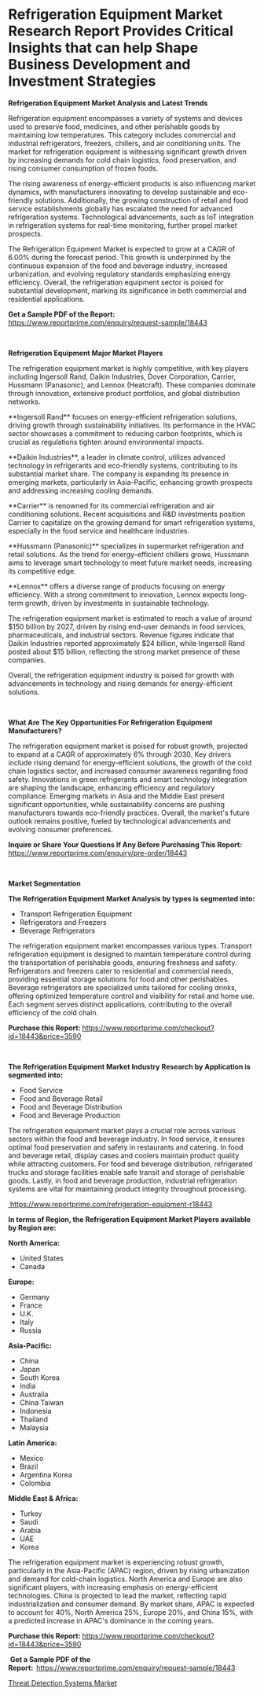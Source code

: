 <p><h1>Refrigeration Equipment Market Research Report Provides Critical Insights that can help Shape Business Development and Investment Strategies</h1></p><p><strong>Refrigeration Equipment Market Analysis and Latest Trends</strong></p>
<p><p>Refrigeration equipment encompasses a variety of systems and devices used to preserve food, medicines, and other perishable goods by maintaining low temperatures. This category includes commercial and industrial refrigerators, freezers, chillers, and air conditioning units. The market for refrigeration equipment is witnessing significant growth driven by increasing demands for cold chain logistics, food preservation, and rising consumer consumption of frozen foods.</p><p>The rising awareness of energy-efficient products is also influencing market dynamics, with manufacturers innovating to develop sustainable and eco-friendly solutions. Additionally, the growing construction of retail and food service establishments globally has escalated the need for advanced refrigeration systems. Technological advancements, such as IoT integration in refrigeration systems for real-time monitoring, further propel market prospects.</p><p>The Refrigeration Equipment Market is expected to grow at a CAGR of 6.00% during the forecast period. This growth is underpinned by the continuous expansion of the food and beverage industry, increased urbanization, and evolving regulatory standards emphasizing energy efficiency. Overall, the refrigeration equipment sector is poised for substantial development, marking its significance in both commercial and residential applications.</p></p>
<p><strong>Get a Sample PDF of the Report:&nbsp;</strong> <a href="https://www.reportprime.com/enquiry/request-sample/18443?utm_campaign=3210&utm_medium=2&utm_source=Github&utm_content=ia&utm_term=19032025&utm_id=refrigeration-equipment">https://www.reportprime.com/enquiry/request-sample/18443</a></p>
<p>&nbsp;</p>
<p><strong>Refrigeration Equipment Major Market Players</strong></p>
<p><p>The refrigeration equipment market is highly competitive, with key players including Ingersoll Rand, Daikin Industries, Dover Corporation, Carrier, Hussmann (Panasonic), and Lennox (Heatcraft). These companies dominate through innovation, extensive product portfolios, and global distribution networks.</p><p>**Ingersoll Rand** focuses on energy-efficient refrigeration solutions, driving growth through sustainability initiatives. Its performance in the HVAC sector showcases a commitment to reducing carbon footprints, which is crucial as regulations tighten around environmental impacts.</p><p>**Daikin Industries**, a leader in climate control, utilizes advanced technology in refrigerants and eco-friendly systems, contributing to its substantial market share. The company is expanding its presence in emerging markets, particularly in Asia-Pacific, enhancing growth prospects and addressing increasing cooling demands.</p><p>**Carrier** is renowned for its commercial refrigeration and air conditioning solutions. Recent acquisitions and R&D investments position Carrier to capitalize on the growing demand for smart refrigeration systems, especially in the food service and healthcare industries.</p><p>**Hussmann (Panasonic)** specializes in supermarket refrigeration and retail solutions. As the trend for energy-efficient chillers grows, Hussmann aims to leverage smart technology to meet future market needs, increasing its competitive edge.</p><p>**Lennox** offers a diverse range of products focusing on energy efficiency. With a strong commitment to innovation, Lennox expects long-term growth, driven by investments in sustainable technology.</p><p>The refrigeration equipment market is estimated to reach a value of around $150 billion by 2027, driven by rising end-user demands in food services, pharmaceuticals, and industrial sectors. Revenue figures indicate that Daikin Industries reported approximately $24 billion, while Ingersoll Rand posted about $15 billion, reflecting the strong market presence of these companies.</p><p>Overall, the refrigeration equipment industry is poised for growth with advancements in technology and rising demands for energy-efficient solutions.</p></p>
<p>&nbsp;</p>
<p><strong>What Are The Key Opportunities For Refrigeration Equipment Manufacturers?</strong></p>
<p><p>The refrigeration equipment market is poised for robust growth, projected to expand at a CAGR of approximately 6% through 2030. Key drivers include rising demand for energy-efficient solutions, the growth of the cold chain logistics sector, and increased consumer awareness regarding food safety. Innovations in green refrigerants and smart technology integration are shaping the landscape, enhancing efficiency and regulatory compliance. Emerging markets in Asia and the Middle East present significant opportunities, while sustainability concerns are pushing manufacturers towards eco-friendly practices. Overall, the market's future outlook remains positive, fueled by technological advancements and evolving consumer preferences.</p></p>
<p><strong>Inquire or Share Your Questions If Any Before Purchasing This Report:</strong> <a href="https://www.reportprime.com/enquiry/pre-order/18443?utm_campaign=3210&utm_medium=2&utm_source=Github&utm_content=ia&utm_term=19032025&utm_id=refrigeration-equipment">https://www.reportprime.com/enquiry/pre-order/18443</a></p>
<p>&nbsp;</p>
<p><strong>Market Segmentation</strong></p>
<p><strong>The Refrigeration Equipment Market Analysis by types is segmented into:</strong></p>
<p><ul><li>Transport Refrigeration Equipment</li><li>Refrigerators and Freezers</li><li>Beverage Refrigerators</li></ul></p>
<p><p>The refrigeration equipment market encompasses various types. Transport refrigeration equipment is designed to maintain temperature control during the transportation of perishable goods, ensuring freshness and safety. Refrigerators and freezers cater to residential and commercial needs, providing essential storage solutions for food and other perishables. Beverage refrigerators are specialized units tailored for cooling drinks, offering optimized temperature control and visibility for retail and home use. Each segment serves distinct applications, contributing to the overall efficiency of the cold chain.</p></p>
<p><strong>Purchase this Report:&nbsp;</strong><a href="https://www.reportprime.com/checkout?id=18443&price=3590&utm_campaign=3210&utm_medium=2&utm_source=Github&utm_content=ia&utm_term=19032025&utm_id=refrigeration-equipment">https://www.reportprime.com/checkout?id=18443&price=3590</a></p>
<p>&nbsp;</p>
<p><strong>The Refrigeration Equipment Market Industry Research by Application is segmented into:</strong></p>
<p><ul><li>Food Service</li><li>Food and Beverage Retail</li><li>Food and Beverage Distribution</li><li>Food and Beverage Production</li></ul></p>
<p><p>The refrigeration equipment market plays a crucial role across various sectors within the food and beverage industry. In food service, it ensures optimal food preservation and safety in restaurants and catering. In food and beverage retail, display cases and coolers maintain product quality while attracting customers. For food and beverage distribution, refrigerated trucks and storage facilities enable safe transit and storage of perishable goods. Lastly, in food and beverage production, industrial refrigeration systems are vital for maintaining product integrity throughout processing.</p></p>
<p><a href="https://www.reportprime.com/refrigeration-equipment-r18443?utm_campaign=3210&utm_medium=2&utm_source=Github&utm_content=ia&utm_term=19032025&utm_id=refrigeration-equipment">&nbsp;https://www.reportprime.com/refrigeration-equipment-r18443</a></p>
<p><strong>In terms of Region, the Refrigeration Equipment Market Players available by Region are:</strong></p>
<p>
    <p> <strong> North America: </strong>
        <ul>
            <li>United States</li>
            <li>Canada</li>
        </ul>
        </p> 
    <p> <strong> Europe: </strong>
        <ul>
            <li>Germany</li>
            <li>France</li>
            <li>U.K.</li>
            <li>Italy</li>
            <li>Russia</li>
        </ul>
        </p> 
    <p> <strong> Asia-Pacific: </strong>
        <ul>
            <li>China</li>
            <li>Japan</li>
            <li>South Korea</li>
            <li>India</li>
            <li>Australia</li>
            <li>China Taiwan</li>
            <li>Indonesia</li>
            <li>Thailand</li>
            <li>Malaysia</li>
        </ul>
        </p> 
    <p> <strong> Latin America: </strong>
        <ul>
            <li>Mexico</li>
            <li>Brazil</li>
            <li>Argentina Korea</li>
            <li>Colombia</li>
        </ul>
        </p> 
    <p> <strong> Middle East & Africa: </strong>
        <ul>
            <li>Turkey</li>
            <li>Saudi</li>
            <li>Arabia</li>
            <li>UAE</li>
            <li>Korea</li>
        </ul>
    </p>
    </p>
<p><p>The refrigeration equipment market is experiencing robust growth, particularly in the Asia-Pacific (APAC) region, driven by rising urbanization and demand for cold-chain logistics. North America and Europe are also significant players, with increasing emphasis on energy-efficient technologies. China is projected to lead the market, reflecting rapid industrialization and consumer demand. By market share, APAC is expected to account for 40%, North America 25%, Europe 20%, and China 15%, with a predicted increase in APAC's dominance in the coming years.</p></p>
<p><strong>Purchase this Report: </strong><a href="https://www.reportprime.com/checkout?id=18443&price=3590&utm_campaign=3210&utm_medium=2&utm_source=Github&utm_content=ia&utm_term=19032025&utm_id=refrigeration-equipment">https://www.reportprime.com/checkout?id=18443&price=3590</a></p>
<p>&nbsp;<strong>Get a Sample PDF of the Report:&nbsp;&nbsp;</strong><a href="https://www.reportprime.com/enquiry/request-sample/18443?utm_campaign=3210&utm_medium=2&utm_source=Github&utm_content=ia&utm_term=19032025&utm_id=refrigeration-equipment">https://www.reportprime.com/enquiry/request-sample/18443</a></p>
<p><strong></strong></p>
<p><p><a href="https://github.com/dolorespeddico90/Market-Research-Report-List-1/blob/main/threat-detection-systems-market.md?utm_campaign=3210&utm_medium=2&utm_source=Github&utm_content=ia&utm_term=19032025&utm_id=refrigeration-equipment">Threat Detection Systems Market</a></p></p>